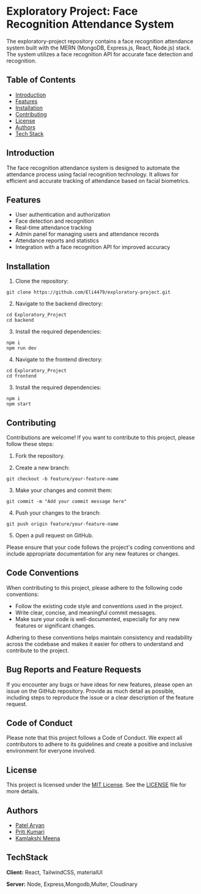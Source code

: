 # Exploratory Project: Face Recognition Attendance System

The exploratory-project repository contains a face recognition attendance system built with the MERN (MongoDB, Express.js, React, Node.js) stack. The system utilizes a face recognition API for accurate face detection and recognition.

## Table of Contents

- [Introduction](#introduction)
- [Features](#features)
- [Installation](#installation)
- [Contributing](#contributing)
- [License](#license)
- [Authors](#authors)
- [Tech Stack](#TechStack)

## Introduction

The face recognition attendance system is designed to automate the attendance process using facial recognition technology. It allows for efficient and accurate tracking of attendance based on facial biometrics.

## Features

- User authentication and authorization
- Face detection and recognition
- Real-time attendance tracking
- Admin panel for managing users and attendance records
- Attendance reports and statistics
- Integration with a face recognition API for improved accuracy

## Installation

1. Clone the repository:

```shell
git clone https://github.com/Eli4479/exploratory-project.git
```

2. Navigate to the backend directory:

```shell
cd Exploratory_Project
cd backend
```

3. Install the required dependencies:

```shell
npm i
npm run dev
```

4. Navigate to the frontend directory:

```shell
cd Exploratory_Project
cd frontend
```

3. Install the required dependencies:

```shell
npm i
npm start
```

## Contributing

Contributions are welcome! If you want to contribute to this project, please follow these steps:

1. Fork the repository.

2. Create a new branch:

```shell
git checkout -b feature/your-feature-name
```

3. Make your changes and commit them:

```shell
git commit -m "Add your commit message here"
```

4. Push your changes to the branch:

```shell
git push origin feature/your-feature-name
```

5. Open a pull request on GitHub.

Please ensure that your code follows the project's coding conventions and include appropriate documentation for any new features or changes.

## Code Conventions

When contributing to this project, please adhere to the following code conventions:

- Follow the existing code style and conventions used in the project.
- Write clear, concise, and meaningful commit messages.
- Make sure your code is well-documented, especially for any new features or significant changes.

Adhering to these conventions helps maintain consistency and readability across the codebase and makes it easier for others to understand and contribute to the project.

## Bug Reports and Feature Requests

If you encounter any bugs or have ideas for new features, please open an issue on the GitHub repository. Provide as much detail as possible, including steps to reproduce the issue or a clear description of the feature request.

## Code of Conduct

Please note that this project follows a Code of Conduct. We expect all contributors to adhere to its guidelines and create a positive and inclusive environment for everyone involved.

## License

This project is licensed under the [MIT License](LICENSE). See the [LICENSE](LICENSE) file for more details.

## Authors

- [Patel Aryan](https://github.com/Eli4479)
- [Priti Kumari](https://github.com/amyra98)
- [Kamlakshi Meena](https://github.com/Kamlakshi)

## TechStack

**Client:** React, TailwindCSS, materialUI

**Server:** Node, Express,Mongodb,Multer, Cloudinary
